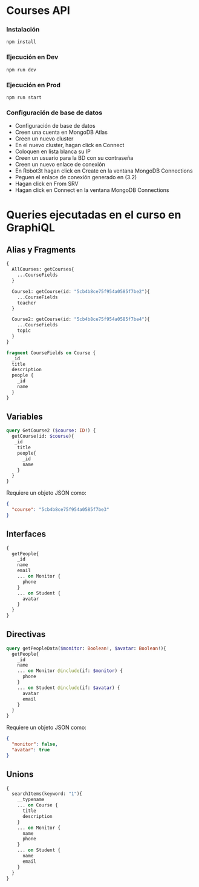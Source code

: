 # Courses API

### Instalación
``` npm install ```
### Ejecución en Dev
``` npm run dev ```
### Ejecución en Prod
``` npm run start ```

### Configuración de base de datos

- Configuración de base de datos
- Creen una cuenta en MongoDB Atlas
- Creen un nuevo cluster
- En el nuevo cluster, hagan click en Connect
- Coloquen en lista blanca su IP
- Creen un usuario para la BD con su contraseña
- Creen un nuevo enlace de conexión
- En Robot3t hagan click en Create en la ventana MongoDB Connections
- Peguen el enlace de conexión generado en (3.2)
- Hagan click en From SRV
- Hagan click en Connect en la ventana MongoDB Connections

# Queries ejecutadas en el curso en GraphiQL

## Alias y Fragments

```graphql
{
  AllCourses: getCourses{
    ...CourseFields
  }

  Course1: getCourse(id: "5cb4b8ce75f954a0585f7be2"){
    ...CourseFields
    teacher
  }

  Course2: getCourse(id: "5cb4b8ce75f954a0585f7be4"){
    ...CourseFields
    topic
  }
}

fragment CourseFields on Course {
  _id
  title
  description
  people {
    _id
    name
  }
}
```

## Variables

```graphql
query GetCourse2 ($course: ID!) {
  getCourse(id: $course){
   _id
    title
    people{
      _id
      name
    }
  }
}
```

Requiere un objeto JSON como:

```json
{
  "course": "5cb4b8ce75f954a0585f7be3"
}
```

## Interfaces

```graphql
{
  getPeople{
    _id
    name
    email
    ... on Monitor {
      phone
    }
    ... on Student {
      avatar
    }
  }
}
```

## Directivas

```graphql
query getPeopleData($monitor: Boolean!, $avatar: Boolean!){
  getPeople{
    _id
    name
    ... on Monitor @include(if: $monitor) {
      phone
    }
    ... on Student @include(if: $avatar) {
      avatar
      email
    }
  }
}
```

Requiere un objeto JSON como:

```json
{
  "monitor": false,
  "avatar": true
}
```

## Unions

```graphql
{
  searchItems(keyword: "1"){
    __typename
    ... on Course {
      title
      description
    }
    ... on Monitor {
      name
      phone
    }
    ... on Student {
      name
      email
    }
  }
}
```
